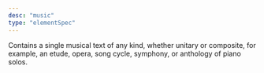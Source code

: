 ```yaml
---
desc: "music"
type: "elementSpec"
---
```


Contains a single musical text of any kind, whether unitary or composite, for example,
an etude, opera, song cycle, symphony, or anthology of piano solos.